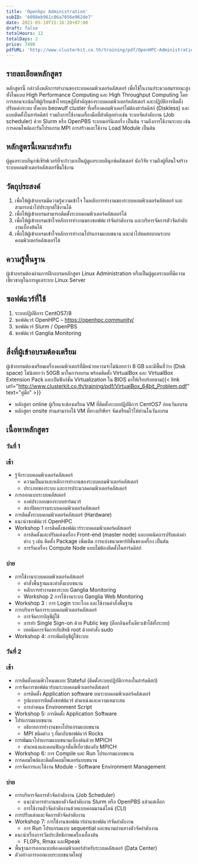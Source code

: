 ```yaml
---
title: 'Openhpc Administration'
subID: '6098eb961c86a7056e962de7' 
date: 2021-05-10T15:16:28+07:00
draft: false
totalHours: 12
totalDays: 2
price: 7490
pdfURL: 'http://www.clusterkit.co.th/training/pdf/OpenHPC-Administration.pdf'
---
```


## รายละเอียดหลักสูตร
หลักสูตรนี้ กล่าวถึงหลักการทำงานของระบบคอมพิวเตอร์คลัสเตอร์ เพื่อใช้ในงานประมวลสมรรถนะสูงทั้งในแบบ High Performance Computing และ High Throughput Computing โดยการสอนจะเน้นให้ผู้เรียนเข้าใจทฤษฎีที่สำคัญของระบบคอมพิวเตอร์คลัสเตอร์ และปฏิบัติการติดตั้ง ปรับแต่งระบบ ทั้งแบบ beowulf cluster ที่เครื่องคอมพิวเตอร์ไม่ต้องฮาร์ดดิสก์ (Diskless) และแบบติดตั้งในฮาร์ดดิสก์ รวมถึงการใช้งานเครื่องมือที่สำคัญอย่างเช่น ระบบจัดลำดับงาน (Job scheduler) ด้วย Slurm หรือ OpenPBS ระบบมอร์นิเตอริ่ง เป็นต้น รวมถึงการใช้งานระบบ เช่น การคอมไพล์และรันโปรแกรม MPI การสร้างและใช้งาน Load Module เป็นต้น

## หลักสูตรนี้เหมาะสำหรับ
ผู้ดูแลระบบลีนุกซ์เซิร์ฟเวอร์ที่จะก้าวมาเป็นผู้ดูแลระบบลีนุกซ์คลัสเตอร์ นักวิจัย รวมถึงผู้ที่สนใจสร้างระบบคอมพิวเตอร์คลัสเตอร์ขึ้นใช้งาน 

## วัตถุประสงค์
1. เพื่อให้ผู้เข้าอบรมมีความรู้ความเข้าใจ ในหลักการทำงานของระบบคอมพิวเตอร์คลัสเตอร์ และสามารถนำไปประยุกต์ใช้งานได้
2. เพื่อให้ผู้เข้าอบรมสามารถติดตั้งระบบคอมพิวเตอร์คลัสเตอร์ได้
3. เพื่อให้ผู้เข้าอบรมเข้าใจหลักการทำงานของซอฟต์แวร์จัดลำดับงาน และบริหารจัดการตัวจัดลำดับงานเบื้องต้นได้ 
4. เพื่อให้ผู้เข้าอบรมเข้าใจหลักการทำงานโปรแกรมแบบขนาน และนำไปทดสอบบนระบบคอมพิวเตอร์คลัสเตอร์ได้

## ความรู้พื้นฐาน
ผู้เข้าอบรมต้องผ่านการฝึกอบรมหลักสูตร Linux Administration หรือเป็นผู้ดูแลระบบที่มีความเชี่ยวชาญในการดูแลระบบ Linux Server

## ซอฟต์แวร์ที่ใช้
1. ระบบปฏิบัติการ CentOS7/8 
2. ซอฟต์แวร์ OpenHPC – https://openhpc.community/ 
3. ซอฟต์แวร์ Slurm / OpenPBS
4. ซอฟต์แวร์ Ganglia Monitoring

## สิ่งที่ผู้เข้าอบรมต้องเตรียม
ผู้เข้าอบรมต้องเตรียมเครื่องคอมพิวเตอร์ที่มีหน่วยความจำไม่น้อยกว่า 8 GB และมีพื้นที่ว่าง (Disk space) ไม่น้อยกว่า 50GB มาในการอบรม พร้อมติดตั้ง VirtualBox และ VirtualBox Extension Pack และเปิดฟังก์ชั่น Virtualization ใน BIOS มาให้เรียบร้อยตาม{{< link url="http://www.clusterkit.co.th/training/pdf/VirtualBox_64bit_Problem.pdf" text="คู่มือ" >}} 

- หลักสูตร online ผู้เรียนจะต้องเตรียม VM ที่ติดตั้งระบบปฏิบัติการ CentOS7 ก่อนวันอบรม 
- หลักสูตร onsite ท่านสามารถใช้ VM ที่ทางบริษัทฯ จัดเตรียมไว้ให้ท่านในวันอบรม

## เนื้อหาหลักสูตร
### วันที่ 1
### เช้า
* รู้จักระบบคอมพิวเตอร์คลัสเตอร์
    * ความเป็นมาและหลักการทำงานของระบบคอมพิวเตอร์คลัสเตอร์
    * ประเภทของระบบ และการประมวลคอมพิวเตอร์คลัสเตอร์
* การออกแบบระบบคลัสเตอร์
    * องค์ประกอบของระบบฮาร์ดแวร์ 
    * สถาปัตยกรรมระบบคอมพิวเตอร์คลัสเตอร์ 
* การติดตั้งระบบคอมพิวเตอร์คลัสเตอร์ (Hardware) 
* แนะนำซอฟต์แวร์ OpenHPC
* Workshop 1 การติดตั้งซอฟต์แวร์ระบบคอมพิวเตอร์คลัสเตอร์ 
    * การติดตั้งและปรับแต่งเครื่อง Front-end (master node) และเทคนิคการปรับแต่งค่าต่าง ๆ เช่น ติดตั้ง Package เพิ่มเติม การแบ่งขนาดพาร์ทิชั่นของเครื่อง เป็นต้น 
    * การรันเครื่อง Compute Node แบบไม่ต้องติดตั้งในฮาร์ดดิสก์ 

### บ่าย
* การใช้งานระบบคอมพิวเตอร์คลัสเตอร์
    * คำสั่งพื้นฐานและคำสั่งแบบขนาน 
    * หลักการทำงานของระบบ Ganglia Monitoring 
    * Workshop 2 การใช้งานระบบ Ganglia Web Monitoring  
* Workshop 3 : การ Login ระยะไกล และใช้งานคำสั่งพื้นฐาน
* การบริหารจัดการระบบคอมพิวเตอร์คลัสเตอร์ 
    * การจัดการบัญชีผู้ใช้
    * การทำ Single Sign-on ด้วย Public key (ล็อกอินครั้งเดียวเข้าได้ทั้งระบบ)
    * เทคนิคการจัดการกับสิทธิ root ด้วยคำสั่ง sudo
* Workshop 4: การเพิ่มบัญชีผู้ใช้ระบบ 

### วันที่ 2
### เช้า
* การติดตั้งคอมพิวโหนดแบบ Stateful (ติดตั้งระบบปฎิบัติการลงในฮาร์ดดิสก์)
* การจัดการซอฟต์แวร์บนระบบคอมพิวเตอร์คลัสเตอร์ 
    * การติดตั้ง Application software บนระบบคอมพิวเตอร์คลัสเตอร์ 
    * รูปแบบการติดตั้งซอฟต์แวร์ ตำแหน่งและความเหมาะสม 
    * การกำหนด Environment Script 
* Workshop 5: การติดตั้ง Application Software
* โปรแกรมแบบขนาน
    * อธิบายการทำงานของโปรแกรมแบบขนาน 
    * MPI ชนิดต่าง ๆ ที่มากับซอฟต์แวร์ Rocks 
* การพัฒนาโปรแกรมแบบขนานเบื้องต้นด้วย MPICH
    * ตำแหน่งและคอนฟิกกูเรชั่นที่เกี่ยวข้องกับ MPICH 
* Workshop 6: การ Compile และ Run โปรแกรมแบบขนาน 
* การคอมไพล์และติดตั้งคอมไพเลอร์แบบขนาน
* การจัดการและใช้งาน Module - Software Environment Management

### บ่าย
* การบริหารจัดการตัวจัดลำดับงาน (Job Scheduler) 
    * แนะนำการทำงานของตัวจัดลำดับงาน Slurm หรือ OpenPBS แล้วแต่เลือก 
    * การใช้งานตัวจัดลำดับงานด้วยแบบคอมมานด์ไลน์ (CLI)
* การปรับแต่งและจัดการตัวจัดลำดับงาน
* Workshop 7: การใช้งานซอฟต์แวร์ผ่านซอฟต์แวร์จัดลำดับงาน
    * การ Run โปรแกรมแบบ sequential และขนานผ่านทางตัวจัดลำดับงาน 
* แนะนำเรื่องการวัดประสิทธิภาพเครื่องเบื้องต้น 
    * FLOPs, Rmax และRpeak 
* พื้นฐานการออกแบบห้องคอมพิวเตอร์สำหรับระบบคลัสเตอร์ (Data Center)
* ตัวอย่างการออกแบบระบบขนาดใหญ่